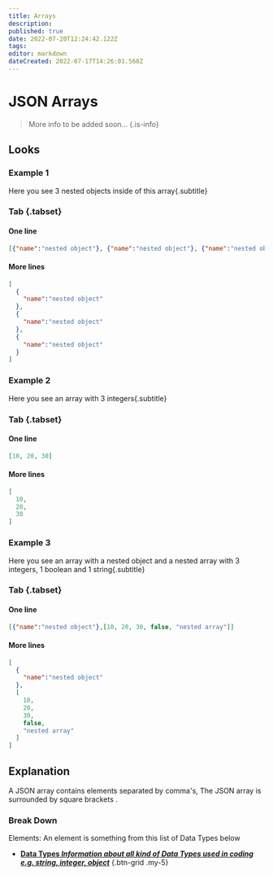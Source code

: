 ```yaml
---
title: Arrays
description: 
published: true
date: 2022-07-20T12:24:42.122Z
tags: 
editor: markdown
dateCreated: 2022-07-17T14:26:01.568Z
---
```


<h1 class="mdi mdi-code-array primary--text"> JSON Arrays</h1>

> More info to be added soon...
{.is-info}
## Looks
### Example 1
Here you see 3 nested objects inside of this array{.subtitle}


### Tab {.tabset}
#### One line
```json
[{"name":"nested object"}, {"name":"nested object"}, {"name":"nested object"}]
```
#### More lines
```json
[
  {
    "name":"nested object"
  }, 
  {
    "name":"nested object"
  }, 
  {
    "name":"nested object"
  }
]
```

### Example 2
Here you see an array with 3 integers{.subtitle}
### Tab {.tabset}
#### One line
```json
[10, 20, 30]
```
#### More lines
```json
[
  10,
  20,
  30
]
```
### Example 3
Here you see an array with a nested object and a nested array with 3 integers, 1 boolean and 1 string{.subtitle}
### Tab {.tabset}
#### One line
```json
[{"name":"nested object"},[10, 20, 30, false, "nested array"]]
```
#### More lines
```json
[
  {
    "name":"nested object"
  },
  [
    10,
    20,
    30,
    false,
    "nested array"
  ]
]
```
## Explanation
A JSON array contains elements separated by comma's, The JSON array is surrounded by square brackets <span class="mdi mdi-code-array primary--text"></span>.

### Break Down

Elements: An element is something from this list of <span class="mdi mdi-sprinkler-variant primary--text"> Data Types</span> below

- [<i class="mdi mdi-sprinkler-variant primary--text"></i> **Data Types *Information about all kind of Data Types used in coding e.g. string, integer, object***](/en/Sub-Actions/Code/Data-Types)
{.btn-grid .my-5}